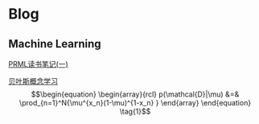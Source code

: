 # Blog

## Machine Learning
[PRML读书笔记(一)](posts/ML/PRML读书笔记(一).md)

[贝叶斯概念学习](posts/ML/贝叶斯概念学习.md)
$$\begin{equation}
\begin{array}{rcl}
p(\mathcal{D}|\mu) &=& \prod_{n=1}^N{\mu^{x_n}(1-\mu)^{1-x_n} }
\end{array}
\end{equation} \tag{1}$$
